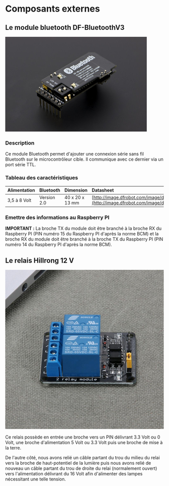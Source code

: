 # Composants externes

## Le module bluetooth DF-BluetoothV3

![](../.gitbook/assets/_dsc0715-450x300.jpg)

### Description

Ce module Bluetooth permet d'ajouter une connexion série sans fil Bluetooth sur le microcontrôleur cible. Il communique avec ce dernier via un port série TTL.

### Tableau des caractéristiques 

| Alimentation | Bluetooth | Dimension | Datasheet |
| :--- | :--- | :--- | :--- |
| 3,5 à 8 Volt | Version 2.0 | 40 x 20 x 13 mm | [http://image.dfrobot.com/image/data/TEL0026/TEL0026\_Datasheet.pdf](http://image.dfrobot.com/image/data/TEL0026/TEL0026_Datasheet.pdf) |

### Emettre des informations au Raspberry PI

**IMPORTANT :** La broche TX du module doit être branché à la broche RX du Raspberry PI (PIN numéro 15 du Raspberry PI d'après la norme BCM) et la broche RX du module doit être branché à la broche TX du Raspberry PI (PIN numéro 14 du Raspberry PI d'après la norme BCM).

## Le relais Hillrong 12 V 

![](../.gitbook/assets/71lhe4a7hil._sl1001_.jpg)

Ce relais possède en entrée une broche vers un PIN délivrant 3.3 Volt ou 0 Volt, une broche d'alimentation 5 Volt ou 3.3 Volt puis une broche de mise à la terre.

De l'autre côté, nous avons relié un câble partant du trou du milieu du relai vers la broche de haut-potentiel de la lumière puis nous avons relié de nouveau un câble partant du trou de droite du relai \(normalement ouvert\) vers l'alimentation délivrant du 16 Volt afin d'alimenter des lampes nécessitant une telle tension.

